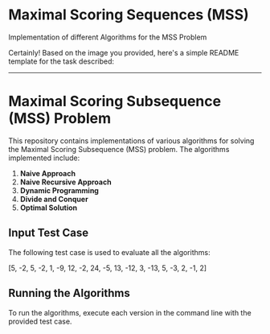 # Maximal Scoring Sequences (MSS)
Implementation of different Algorithms for the MSS Problem

Certainly! Based on the image you provided, here's a simple README template for the task described:

---

# Maximal Scoring Subsequence (MSS) Problem

This repository contains implementations of various algorithms for solving the Maximal Scoring Subsequence (MSS) problem. The algorithms implemented include:

1. **Naive Approach**  
2. **Naive Recursive Approach**  
3. **Dynamic Programming**  
4. **Divide and Conquer**  
5. **Optimal Solution**

## Input Test Case

The following test case is used to evaluate all the algorithms:

[5, -2, 5, -2, 1, -9, 12, -2, 24, -5, 13, -12, 3, -13, 5, -3, 2, -1, 2]

## Running the Algorithms

To run the algorithms, execute each version in the command line with the provided test case.
